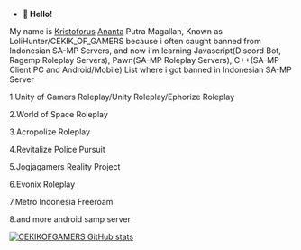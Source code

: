 - **👋 Hello!**

My name is [Kristoforus](https://id.wikipedia.org/wiki/Kristoforus) [Ananta](https://www.tentangnama.com/arti-nama/ananta/) Putra Magallan, Known as LoliHunter/CEKIK_OF_GAMERS because i often caught banned from Indonesian SA-MP Servers, and now i'm learning Javascript(Discord Bot, Ragemp Roleplay Servers), Pawn(SA-MP Roleplay Servers), C++(SA-MP Client PC and Android/Mobile)
List where i got banned in Indonesian SA-MP Server

1.Unity of Gamers Roleplay/Unity Roleplay/Ephorize Roleplay

2.World of Space Roleplay

3.Acropolize Roleplay

4.Revitalize Police Pursuit

5.Jogjagamers Reality Project

6.Evonix Roleplay

7.Metro Indonesia Freeroam

8.and more android samp server



[![CEKIKOFGAMERS GitHub stats](https://github-readme-stats.vercel.app/api?username=CEKIKOFGAMERS)](https://github.com/CEKIKOFGAMERS)

